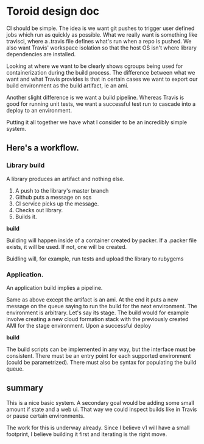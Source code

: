 # Toroid design doc


CI should be simple. The idea is we want git pushes to trigger user defined jobs which run as quickly as possible. What we really want is something like travisci, where a .travis file defines what's run when a repo is pushed. We also want Travis' workspace isolation so that the host OS isn't where library dependencies are installed.

Looking at where we want to be clearly shows cgroups being used for containerization during the build process. The difference between what we want and what Travis provides is that in certain cases we want to export our build environment as the build artifact, ie an ami.

Another slight difference is we want a build pipeline. Whereas Travis is good for running unit tests, we want a successful test run to cascade into a deploy to an environment.

Putting it all together we have what I consider to be an incredibly simple system.

## Here's a workflow.

### Library build
A library produces an artifact and nothing else.

1. A push to the library's master branch
2. Github puts a message on sqs
3. CI service picks up the message.
4. Checks out library.
5. Builds it.

**build**

Building will happen inside of a container created by packer.
If a .packer file exists, it will be used. If not, one will be created.

Buidling will, for example, run tests and upload the library to rubygems

### Application.
An application build implies a pipeline.

Same as above except the artifact is an ami. At the end it puts a new message on the queue saying to run the build for the next environment. The environment is arbitrary. Let's say its stage. The build would for example involve creating a new cloud formation stack with the previously created AMI for the stage environment. Upon a successful deploy

**build**

The build scripts can be implemented in any way, but the interface must be consistent. There must be an entry point for each supported environment (could be parametrized). There must also be syntax for populating the build queue.


## summary 
This is a nice basic system. A secondary goal would be adding some small amount if state and a web ui. That way we could inspect builds like in Travis or pause certain environments.

The work for this is underway already. Since I believe v1 will have a small footprint, I believe building it first and iterating is the right move.

